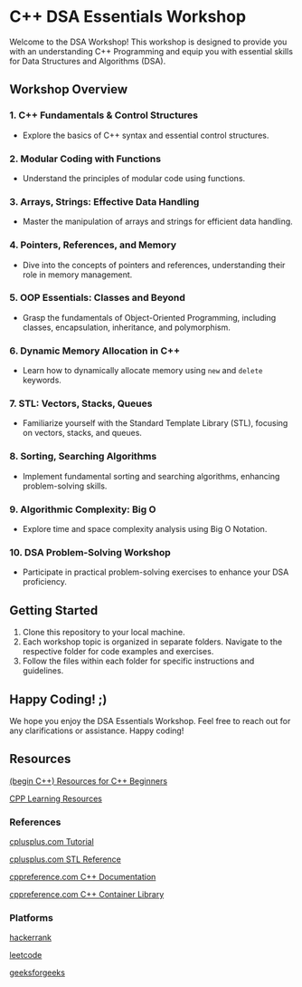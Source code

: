 # C++ DSA Essentials Workshop

Welcome to the DSA Workshop! This workshop is designed to provide you with an understanding C++ Programming and equip you with essential skills for Data Structures and Algorithms (DSA).

## Workshop Overview

### 1. C++ Fundamentals & Control Structures
   - Explore the basics of C++ syntax and essential control structures.

### 2. Modular Coding with Functions
   - Understand the principles of modular code using functions.

### 3. Arrays, Strings: Effective Data Handling
   - Master the manipulation of arrays and strings for efficient data handling.

### 4. Pointers, References, and Memory
   - Dive into the concepts of pointers and references, understanding their role in memory management.

### 5. OOP Essentials: Classes and Beyond
   - Grasp the fundamentals of Object-Oriented Programming, including classes, encapsulation, inheritance, and polymorphism.

### 6. Dynamic Memory Allocation in C++
   - Learn how to dynamically allocate memory using `new` and `delete` keywords.

### 7. STL: Vectors, Stacks, Queues
   - Familiarize yourself with the Standard Template Library (STL), focusing on vectors, stacks, and queues.

### 8. Sorting, Searching Algorithms
   - Implement fundamental sorting and searching algorithms, enhancing problem-solving skills.

### 9. Algorithmic Complexity: Big O
   - Explore time and space complexity analysis using Big O Notation.

### 10. DSA Problem-Solving Workshop
   - Participate in practical problem-solving exercises to enhance your DSA proficiency.

## Getting Started

1. Clone this repository to your local machine.
2. Each workshop topic is organized in separate folders. Navigate to the respective folder for code examples and exercises.
3. Follow the files within each folder for specific instructions and guidelines.

## Happy Coding! ;)
We hope you enjoy the DSA Essentials Workshop.
Feel free to reach out for any clarifications or assistance.
Happy coding!

## Resources

[(begin C++) Resources for C++ Beginners](https://gist.github.com/johnmcfarlane/1b2d9c83e4d3f700ba61e2df4077c613)

[CPP Learning Resources](https://github.com/RedSkittleFox/Cpp-Learning-Resources)

### References

[cplusplus.com Tutorial](https://cplusplus.com/doc/tutorial/)

[cplusplus.com STL Reference](https://cplusplus.com/reference/stl/)

[cppreference.com C++ Documentation](https://en.cppreference.com/w/cpp)

[cppreference.com C++ Container Library](https://en.cppreference.com/w/cpp/container)



### Platforms

[hackerrank](https://www.hackerrank.com/)

[leetcode](https://leetcode.com/)

[geeksforgeeks](https://www.geeksforgeeks.org/)

